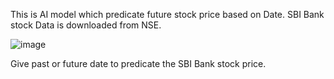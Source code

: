 This is AI model which predicate future stock price based on Date.
SBI Bank stock Data is downloaded from NSE.

![image](https://github.com/user-attachments/assets/80fb93a8-bf14-47ab-a648-5839bf199a1a)

Give past or future date to predicate the SBI Bank stock price.


